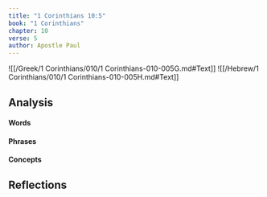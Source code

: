 ```yaml
---
title: "1 Corinthians 10:5"
book: "1 Corinthians"
chapter: 10
verse: 5
author: Apostle Paul
---
```

![[/Greek/1 Corinthians/010/1 Corinthians-010-005G.md#Text]]
![[/Hebrew/1 Corinthians/010/1 Corinthians-010-005H.md#Text]]

## Analysis

#### Words

#### Phrases

#### Concepts

## Reflections
